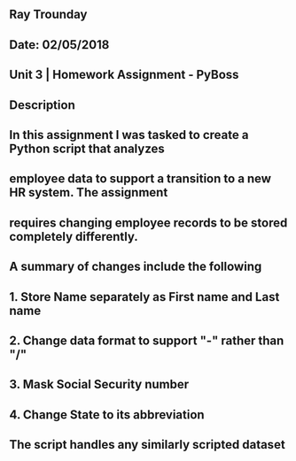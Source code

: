 ## Ray Trounday
## Date: 02/05/2018
## Unit 3 | Homework Assignment - PyBoss

## Description

## In this assignment I was tasked to create a Python script that analyzes
## employee data to support a transition to a new HR system.  The assignment
## requires changing employee records to be stored completely differently.
## A summary of changes include the following
## 1. Store Name separately as First name and Last name
## 2. Change data format to support "-" rather than "/"
## 3. Mask Social Security number
## 4. Change State to its abbreviation


## The script handles any similarly scripted dataset